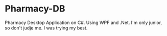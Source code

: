 # Pharmacy-DB
Pharmacy Desktop Application on C#. Using WPF and .Net. 
I'm only junior, so don't judje me. I was trying my best. 
